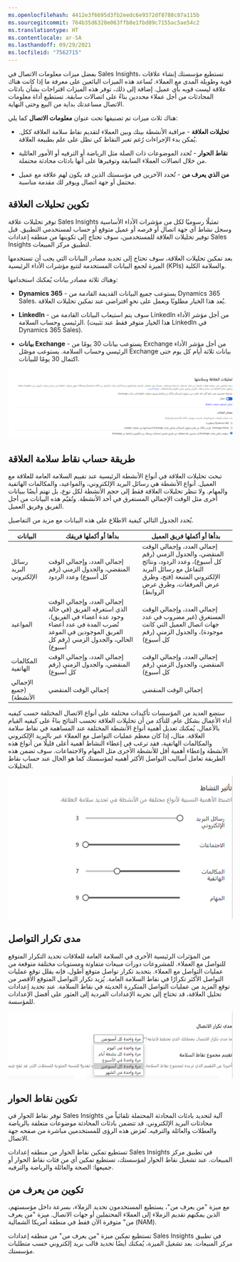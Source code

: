 ```yaml
---
ms.openlocfilehash: 4412e3f6695d3fb2eedc6e9372df8788c87a115b
ms.sourcegitcommit: 764b35d6328e063ffb8e1fbd09c7155ac5ae54c2
ms.translationtype: HT
ms.contentlocale: ar-SA
ms.lasthandoff: 09/29/2021
ms.locfileid: "7562715"
---
```

بفضل ميزات معلومات الاتصال في Sales Insights، تستطيع مؤسستك إنشاء علاقات قوية وطويلة المدى مع العملاء. تُساعد هذه الميزات البائعين على معرفة ما إذا كانت هناك علاقة ليست قويه بأي عميل. إضافة إلى ذلك، توفر هذه الميزات اقتراحات بشأن بادئات المحادثات من أجل عملاء محددين بناءً على اتصالات سابقة. تستطيع أداة معلومات الاتصال مساعدتك بداية من البيع وحتى النهاية.

هناك ثلاث ميزات تم تصنيفها تحت عنوان **معلومات الاتصال** كما يلي:

-   **تحليلات العلاقة** - مراقبة الأنشطة بينك وبين العملاء لتقديم نقاط سلامة العلاقة ككل. يُمكن بدء الإجراءات رُغم تغير النقاط كي تظل على علم بطبيعة العلاقة.

-   **نقاط الحوار** - تُحدد الموضوعات ذات الصلة مثل الرياضة أو الترفيه أو الأمور العائلية من خلال اتصالات العملاء السابقة وتوفيرها على أنها بادئات محادثة محتملة.

-   **من الذي يعرف من** - تُحدد الآخرين في مؤسستك الذين قد يكون لهم علاقة مع عميل محتمل أو جهة اتصال ويوفر لك مقدمة مناسبة.

## <a name="configure-relationship-analytics"></a>تكوين تحليلات العلاقة

توفر تحليلات علاقة Sales Insights تمثيلًا رسوميًا لكل من مؤشرات الأداء الأساسية وسجل نشاط أي جهة اتصال أو فرصه أو عميل متوقع أو حساب لمستخدمي التطبيق. قبل توفير تحليلات العلاقة للمستخدمين، سوف تحتاج إلى تكوينها من منطقه إعدادات Sales Insights لتطبيق مركز المبيعات.

بعد تمكين تحليلات العلاقة، سوف تحتاج إلى تحديد مصادر البيانات التي يجب أن تستخدمها الميزة لجمع البيانات المستخدمة لتتبع مؤشرات الأداء الرئيسية (KPIs) والسلامة الكلية.

وهناك ثلاثة مصادر بيانات يُمكنك استخدامها:

-   **Dynamics 365** - يستوعب جميع البيانات القديمة القادمة من Dynamics 365 Sales. يُعد هذا الخيار مطلوبًا ويعمل على نحوٍ افتراضي عند تمكين تحليلات العلاقة.

-   **LinkedIn** - سوف يتم استيعاب البيانات القادمة من LinkedIn من أجل مؤشر الأداء الرئيسي وحساب السلامة. (هذا الخيار متوفر فقط عند تثبيت LinkedIn في Dynamics 365 Sales).

-   **بيانات Exchange** - يستوعب بيانات 30 يومًا من Exchange من أجل مؤشر الأداء الرئيسي وحساب السلامة.‬ يستوعب موصّل Exchange بيانات ثلاثة أيام كل يوم حتى اكتمال 30 يومًا للبيانات.

![يعرض حوار تكوين تحليلات العلاقة تمكين تحليلات العلاقة للمؤسسة المحددة، والرسالة: تحليلات العلاقة جاهزة الآن للاستخدام!](../media/csi-5-01.png)

## <a name="how-the-relationship-health-score-is-calculated"></a>طريقة حساب نقاط سلامة العلاقة

تبحث تحليلات العلاقة في أنواع الأنشطة الرئيسية عند تقييم السلامة العامة للعلاقة مع العميل. أنواع الأنشطة هي رسائل البريد الإلكتروني، والمواعيد، والمكالمات الهاتفية والمهام. ولا تنظر تحليلات العلاقة فقط إلى حجم الأنشطة لكل نوع، بل تهتم أيضًا ببيانات أخرى مثل الوقت الإجمالي المستغرق في أحد الأنشطة. وتُقيّم هذه البيانات من أجل الفريق وفريق العميل.

يُحدد الجدول التالي كيفية الاطلاع على هذه البيانات مع مزيد من التفاصيل.

| البيانات                     | بدأها أو أكملها فريقك                                                                                                                                                                      | بدأها أو أكملها فريق العميل                                                                                                                     |
|--------------------------|----------------------------------------------------------------------------------------------------------------------------------------------------------------------------------------------------------|-------------------------------------------------------------------------------------------------------------------------------------------------------------------|
| رسائل البريد الإلكتروني                   | إجمالي العدد، وإجمالي الوقت المنقضي، والجدول الزمني (رقم كل أسبوع) وعدد الردود                                                                                                                           | إجمالي العدد، وإجمالي الوقت المنقضي، والجدول الزمني (رقم كل أسبوع)، وعدد الردود، ونتائج التفاعل مع رسائل البريد الإلكتروني المتبعة (فتح، وطرق عرض المرفقات، وطرق عرض الروابط) |
| المواعيد             | إجمالي العدد، وإجمالي الوقت الذي استغرقه الفريق (في حالة وجود عدة أعضاء في الفريق)، تُضرب المدة في عدد أعضاء الفريق الموجودين في الموعد الحالي، والجدول الزمني (رقم كل أسبوع) | إجمالي العدد، وإجمالي الوقت المستغرق (غير مضروب في عدد جهات اتصال العميل التي كانت موجودة)، والجدول الزمني (رقم كل أسبوع)                                 |
| المكالمات الهاتفية              | إجمالي العدد، وإجمالي الوقت المنقضي، والجدول الزمني (رقم كل أسبوع)                                                                                                                                              | إجمالي العدد، وإجمالي الوقت المنقضي، والجدول الزمني (رقم كل أسبوع)                                                                                                       |
| الإجمالي (جميع الأنشطة) | إجمالي الوقت المنقضي                                                                                                                                                                                         | إجمالي الوقت المنقضي                                                                                                                                                  |

ستضع العديد من المؤسسات تأكيدات مختلفة على أنواع الاتصال المختلفة حسب كيفيه أداء الأعمال بشكل عام. للتأكد من أن تحليلات العلاقة تحسب النتائج بناءً على كيفيه القيام بالأعمال، يُمكنك تعديل أهمية أنواع الأنشطة المختلفة عند المساهمة في نقاط سلامة العلاقة. مثال، إذا كان معظم عمليات التواصل مع العملاء عبر بالبريد الإلكتروني والمكالمات الهاتفية، فقد ترغب في إعطاء النشاط أهمية أعلى قليلًا من أنواع هذه الأنشطة وإعطاء أهمية أقل للأنشطة الأخرى مثل المهام والاجتماعات. سوف تضمن هذه الطريقة تعامل أساليب التواصل الأكثر أهميه لمؤسستك كما هو الحال عند حساب نقاط التحليلات.

![تظهر نقاط سلامة العلاقة أهمية أنواع النشاط: رسائل البريد الإلكتروني 3 (منخفض) والاجتماعات 9 (عالٍ) والمكالمات الهاتفية 7 (عالٍ) والمهام 9 (عالٍ).](../media/csi-5-02.png)

## <a name="communication-frequency"></a>مدى تكرار التواصل

من المؤثرات الرئيسية الأخرى في السلامة العامة للعلاقات تحديد التكرار المتوقع للتواصل مع العملاء. للمشروعات دورات مبيعات متفاوتة ومستويات مختلفة متوقعة من عمليات التواصل مع العملاء. بتحديد تكرار تواصل متوقع أطول، فإنه يقلل توقع عمليات التواصل الأكثر تكرارًا في نقاط السلامة العامة. يُزيد تكرار التواصل المتوقع الأقصر من توقع المزيد من عمليات التواصل المتكررة الحديثة في نقاط السلامة. عند تحديد إعدادات تحليل العلاقة، قد تحتاج إلى تجربة الإعدادات الفردية إلى العثور على أفضل الإعدادات للمؤسسة.

![يعرض تكرار التواصل "ما مدى تكرار التواصل مع العملاء الذي تخطط لاتباعه؟" استخدم القائمة المنسدلة وحدد "مرة كل أسبوعين".](../media/csi-5-03.png)

## <a name="configure-talking-points"></a>تكوين نقاط الحوار

توفر نقاط الحوار في Sales Insights آلية لتحديد بادئات المحادثة المحتملة تلقائياً من محادثات البريد الإلكتروني. قد تتضمن بادئات المحادثة موضوعات متعلقة بالرياضة والعطلات والعائلة والترفيه. تُعرَض هذه الرؤى للمستخدمين مباشرة من صفحه جهة الاتصال.

تستطيع تمكين نقاط الحوار من منطقه إعدادات Sales Insights في تطبيق مركز المبيعات. عند تشغيل نقاط الحوار لمؤسستك، تستطيع تمكين أي من فئات نقاط الحوار أو جميعها: الصحة والعائلة والرياضة والترفيه.

## <a name="configure-who-knows-whom"></a>تكوين من يعرف من

مع ميزة "من يعرف من"، يستطيع المستخدمون تحديد الزملاء، بسرعة داخل مؤسستهم، الذين يمكنهم تقديم الزملاء إلى العملاء المحتملين أو جهات الاتصال. ميزة "من يعرف من" متوفرة الآن فقط في منطقة أمريكا الشمالية (NAM).

تستطيع تمكين ميزة "من يعرف من" من منطقه إعدادات Sales Insights في تطبيق مركز المبيعات. بعد تشغيل الميزة، يُمكنك أيضًا تحديد قالب بريد إلكتروني حسب متطلبات مؤسستك.
